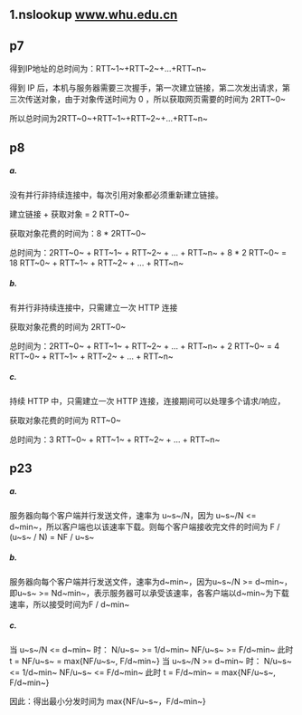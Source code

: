 ## 1.nslookup www.whu.edu.cn

## p7

 得到IP地址的总时间为：RTT~1~+RTT~2~+...+RTT~n~

得到 IP 后，本机与服务器需要三次握手，第一次建立链接，第二次发出请求，第三次传送对象，由于对象传送时间为 0 ，所以获取网页需要的时间为 2RTT~0~

所以总时间为2RTT~0~+RTT~1~+RTT~2~+...+RTT~n~

## p8

##### a.

没有并行非持续连接中，每次引用对象都必须重新建立链接。

建立链接 + 获取对象 = 2 RTT~0~

获取对象花费的时间为：8 * 2RTT~0~ 

 总时间为：2RTT~0~ + RTT~1~ + RTT~2~ + … + RTT~n~ + 8 * 2 RTT~0~ = 18 RTT~0~ + RTT~1~ + RTT~2~ + … + RTT~n~

##### b.

有并行非持续连接中，只需建立一次 HTTP 连接

获取对象花费的时间为 2RTT~0~

总时间为：2RTT~0~ + RTT~1~ + RTT~2~ + … + RTT~n~ + 2 RTT~0~ = 4 RTT~0~ + RTT~1~ + RTT~2~ + … + RTT~n~

##### c.

持续 HTTP 中，只需建立一次 HTTP 连接，连接期间可以处理多个请求/响应，

获取对象花费的时间为 RTT~0~

总时间为：3 RTT~0~ + RTT~1~ + RTT~2~ + … + RTT~n~

## p23

##### a.

服务器向每个客户端并行发送文件，速率为 u~s~/N，因为 u~s~/N <= d~min~，所以客户端也以该速率下载。则每个客户端接收完文件的时间为 F / (u~s~ / N) = NF / u~s~

##### b.

服务器向每个客户端并行发送文件，速率为d~min~，因为u~s~/N >= d~min~，即u~s~ >= Nd~min~，表示服务器可以承受该速率，各客户端以d~min~为下载速率，所以接受时间为F / d~min~

##### c.

当 u~s~/N <= d~min~ 时：
        N/u~s~ >= 1/d~min~
        NF/u~s~ >= F/d~min~
        此时 t = NF/u~s~ = max{NF/u~s~, F/d~min~}
当 u~s~/N >= d~min~ 时：
        N/u~s~ <= 1/d~min~
        NF/u~s~ <= F/d~min~
        此时 t = F/d~min~ = max{NF/u~s~, F/d~min~}

因此：得出最小分发时间为 max{NF/u~s~，F/d~min~}

